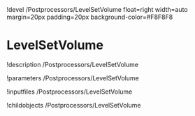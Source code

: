 <!-- MOOSE Object Documentation Stub: Remove this when content is added. -->!devel /Postprocessors/LevelSetVolume float=right width=auto margin=20px padding=20px background-color=#F8F8F8


# LevelSetVolume
!description /Postprocessors/LevelSetVolume

!parameters /Postprocessors/LevelSetVolume

!inputfiles /Postprocessors/LevelSetVolume

!childobjects /Postprocessors/LevelSetVolume
